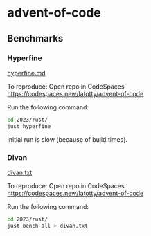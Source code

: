 # advent-of-code

## Benchmarks

### Hyperfine

[hyperfine.md](./hyperfine.md)

To reproduce: 
Open repo in CodeSpaces https://codespaces.new/latotty/advent-of-code

Run the following command:
```sh
cd 2023/rust/
just hyperfine
```

Initial run is slow (because of build times).

### Divan

[divan.txt](./divan.txt)

To reproduce: 
Open repo in CodeSpaces https://codespaces.new/latotty/advent-of-code

Run the following command:
```sh
cd 2023/rust/
just bench-all > divan.txt
```
